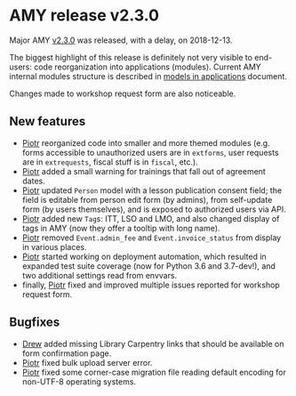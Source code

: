 # AMY release v2.3.0

Major AMY [v2.3.0][] was released, with a delay, on 2018-12-13.

The biggest highlight of this release is definitely not very visible to
end-users: code reorganization into applications (modules). Current AMY
internal modules structure is described in
[models in applications](../models_in_applications.md) document.

Changes made to workshop request form are also noticeable.


## New features
* [Piotr][] reorganized code into smaller and more themed modules (e.g. forms
  accessible to unauthorized users are in `extforms`, user requests are in
  `extrequests`, fiscal stuff is in `fiscal`, etc.).
* [Piotr][] added a small warning for trainings that fall out of agreement
  dates.
* [Piotr][] updated `Person` model with a lesson publication consent field; the
  field is editable from person edit form (by admins), from self-update form
  (by users themselves), and is exposed to authorized users via API.
* [Piotr][] added new `Tag`s: ITT, LSO and LMO, and also changed display of
  tags in AMY (now they offer a tooltip with long name).
* [Piotr][] removed `Event.admin_fee` and `Event.invoice_status` from display
  in various places.
* [Piotr][] started working on deployment automation, which resulted in
  expanded test suite coverage (now for Python 3.6 and 3.7-dev!), and two
  additional settings read from envvars.
* finally, [Piotr][] fixed and improved multiple issues reported for workshop
  request form.


## Bugfixes
* [Drew][] added missing Library Carpentry links that should be available on
  form confirmation page.
* [Piotr][] fixed bulk upload server error.
* [Piotr][] fixed some corner-case migration file reading default encoding for
  non-UTF-8 operating systems.


[v2.3.0]: https://github.com/swcarpentry/amy/milestone/50
[Piotr]: https://github.com/pbanaszkiewicz
[Drew]: https://github.com/dheles
